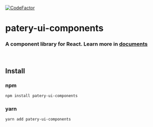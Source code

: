 <a href="https://www.codefactor.io/repository/github/folody-team/components/overview/main"><img src="https://www.codefactor.io/repository/github/folody-team/components/badge/main" alt="CodeFactor" /></a>
# patery-ui-components
### A component library for React. Learn more in [documents]("https://patery-ui.folody.tk/documents/")
<br/>

## Install
### npm
```sh
npm install patery-ui-components
```
### yarn
```sh
yarn add patery-ui-components
```
